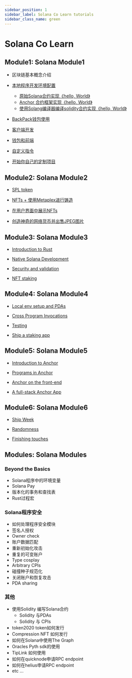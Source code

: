 ```yaml
---
sidebar_position: 1
sidebar_label: Solana Co Learn tutorials
sidebar_class_name: green
---
```


# Solana Co Learn

## Module1: Solana Module1

- 区块链基本概念介绍
- [本地程序开发环境配置](./module1/local_program_development/local_program_development.md)
    - [原始Solana合约实现《hello, World》](./module1/local_program_development/native_program_hello.md)
    - [Anchor 合约框架实现《hello, World》](./module1/local_program_development/anchor_program_hello.md)
    - [使用Solang编译器编译solidity合约实现《hello, World》](./module1/local_program_development/solang_program_hello.md)

- [BackPack钱包使用](./module1/wallet-usage/README.md)


- [客户端开发](./module1/client-side-development/README.md)

- [钱包和前端](./module1/wallets-and-frontends/README.md)

- [自定义指令](./module1/custom-instruction/README.md)

- [开始你自己的定制项目](./module1/start-your-own-custom-project/README.md)

## Module2: Solana Module2

- [SPL token](./module2/spl-token/README.md)

- [NFTs + 使用Metaplex进行铸造](./module2/nfts-and-minting-with-metaplex/README.md)

- [在用户界面中展示NFTs](./module2/displayings-nfts-in-a-ui/README.md)
-  [创造神奇的网络货币并出售JPEG图片](./module2/make-magic-internet-money-and-sell-jepgs/README.md)

## Module3: Solana Module3

- [Introduction to Rust](./module3/introduction-to-rust/README.md)

- [Native Solana Development](./module3/native-solana-development/README.md)

- [Security and validation](./module3/security-and-validation/README.md)

- [NFT staking](./module3/nft-staking/README.md)

## Module4: Solana Module4

- [Local env setup and PDAs](./module4/local-env-setup-and-pdas/README.md)

- [Cross Program Invocations](./module4/cross-program-invocations/README.md)

- [Testing](./module4/testing/README.md)

- [Ship a staking app](./module4/ship-a-staking-app/README.md)

## Module5: Solana Module5

- [Introduction to Anchor](./module5/introduction-to-anchor/README.md)

- [Programs in Anchor](./module5/program-in-anchor/README.md)

- [Anchor on the front-end](./module5/anchor-on-the-front-end/README.md)

- [A full-stack Anchor App](./module5/a-full-stack-anchor-app/README.md)

## Module6: Solana Module6

- [Ship Week](./module6/ship-week/README.md)

- [Randomness](./module6/randomness/README.md)

- [Finishing touches](./module6/finishing-touches/README.md)

## Modules: Solana Modules

### Beyond the Basics

- Solana程序中的环境变量
- Solana Pay
- 版本化的事务和查找表
- Rust过程宏

### Solana程序安全

- 如何处理程序安全模块
- 签名人授权
- Owner check
- 账户数据匹配
- 重新初始化攻击
- 重复的可变账户
- Type cosplay
- Arbitrary CPIs
- 碰撞种子规范化
- 关闭账户和恢复攻击
- PDA sharing

### 其他

- 使用Solidity 编写Solana合约
    - Solidity 与PDAs
    - Solidity 与 CPIs
- token2020 token如何发行
- Compression NFT 如何发行
- 如何在Solana中使用The Graph
- Oracles Pyth sdk的使用
- TipLink 如何使用
- 如何在quicknode申请RPC endpoint
- 如何在helius申请RPC endpoint
- etc ...
